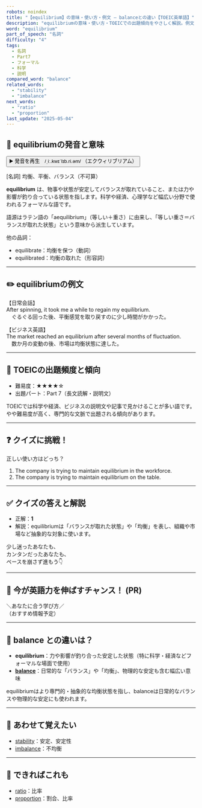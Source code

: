```yaml
---
robots: noindex
title: "【equilibrium】の意味・使い方・例文 ― balanceとの違い【TOEIC英単語】"
description: "equilibriumの意味・使い方・TOEICでの出題傾向をやさしく解説。例文・クイズ付きでbalanceとの違いもわかりやすく学べます。"
word: "equilibrium"
part_of_speech: "名詞"
difficulty: "4"
tags:
  - 名詞
  - Part7
  - フォーマル
  - 科学
  - 説明
compared_word: "balance"
related_words:
  - "stability"
  - "imbalance"
next_words:
  - "ratio"
  - "proportion"
last_update: "2025-05-04"
---
```


## 🔰 equilibriumの発音と意味

<button class="play-audio" onclick="playTTS('equilibrium')">
  <span class="play-audio-main">
    ▶️ 発音を再生　/ˌiː.kwɪˈlɪb.ri.əm/
  </span>
  <span class="play-audio-sub">
    （エクウィリブリアム）
  </span>
</button>

[名詞] 均衡、平衡、バランス（不可算）

**equilibrium** は、物事や状態が安定してバランスが取れていること、または力や影響が釣り合っている状態を指します。科学や経済、心理学など幅広い分野で使われるフォーマルな語です。

語源はラテン語の「aequilibrium」（等しい＋重さ）に由来し、「等しい重さ＝バランスが取れた状態」という意味から派生しています。

他の品詞：  
- equilibrate：均衡を保つ（動詞）
- equilibrated：均衡の取れた（形容詞）

---

## ✏️ equilibriumの例文

【日常会話】  
After spinning, it took me a while to regain my equilibrium.  
　ぐるぐる回った後、平衡感覚を取り戻すのに少し時間がかかった。

【ビジネス英語】  
The market reached an equilibrium after several months of fluctuation.  
　数か月の変動の後、市場は均衡状態に達した。

---

## 🎯 TOEICの出題頻度と傾向

- 難易度：★★★★☆
- 出題パート：Part 7（長文読解・説明文）

TOEICでは科学や経済、ビジネスの説明文や記事で見かけることが多い語です。やや難易度が高く、専門的な文脈で出題される傾向があります。

---

## ❓ クイズに挑戦！

正しい使い方はどっち？

1. The company is trying to maintain equilibrium in the workforce.  
2. The company is trying to maintain equilibrium on the table.

---

## ✅ クイズの答えと解説

- 正解：**1**
- 解説：equilibriumは「バランスが取れた状態」や「均衡」を表し、組織や市場など抽象的な対象に使います。

少し迷ったあなたも、  
カンタンだったあなたも、  
ペースを崩さず進もう👇️

---

## 🚀 今が英語力を伸ばすチャンス！ (PR)

<div class="info-center">
＼あなたに合う学び方／<br>  
（おすすめ情報予定）
</div>

---

## 🤔  balance との違いは？

- **equilibrium**：力や影響が釣り合った安定した状態（特に科学・経済などフォーマルな場面で使用）
- **[balance](/word/balance)**：日常的な「バランス」や「均衡」、物理的な安定も含む幅広い意味

equilibriumはより専門的・抽象的な均衡状態を指し、balanceは日常的なバランスや物理的な安定にも使われます。

---

## 🧩 あわせて覚えたい

- [stability](/word/stability)：安定、安定性
- [imbalance](/word/imbalance)：不均衡

---

## 📖 できればこれも

- [ratio](/word/ratio)：比率
- [proportion](/word/proportion)：割合、比率

<!-- cvid: aid18_bid03 -->
